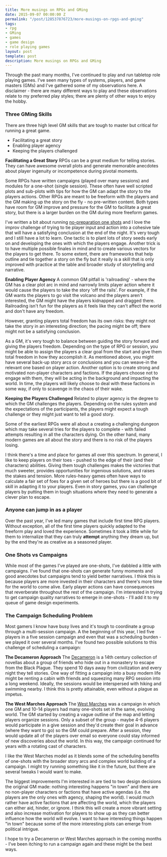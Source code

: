 ```yaml
---
title: More musings on RPGs and GMing
date: 2015-09-07 00:00:00 Z
permalink: "/post/128537876723/more-musings-on-rpgs-and-gming"
tags:
- rpg
- GMing
- games
- game design
- role playing games
layout: post
template: post
description: More musings on RPGs and GMing
---
```


Through the past many months, I've continued to play and run tabletop role playing games. I've seen many types of systems, players, and game masters (GMs) and I've gathered some of my observations here. A disclaimer - there are many different ways to play and these observations relate to my preferred play styles; there are plenty of other ways to enjoy the hobby.

### Three GMing Skills
There are three high level GM skills that are tough to master but critical for running a great game.

*  Facilitating a great story
*  Enabling player agency
*  Keeping the players challenged

**Facilitating a Great Story**
RPGs can be a great medium for telling stories. They can have awesome overall plots and generate memorable anecdotes about player ingenuity or incompetence during pivotal moments.

Some RPGs have written campaigns (played over many sessions) and modules for a one-shot (single session). These often have well scripted plots and sub-plots with tips for how the GM can adapt the story to the players actions. Other RPGs are meant to be freeform with the players and the GM making up the story on the fly - no pre-written content. Both types have room for GM improve and pressure for the GM to facilitate a great story, but there is a larger burden on the GM during more freeform games.

I've written a bit about running [no-preparation one shots](http://blog.randylubin.com/post/115645201903/experiences-with-dungeon-world) and I love the improv challenge of trying to tie player input and action into a cohesive tale that will have a satisfying conclusion at the end of the night. It's very tough and I still have a lot to learn. One tactic is to plant lots of story seeds early on and developing the ones with which the players engage. Another trick is to have multiple possible finales in mind and to create various vectors for the players to get there. To some extent, there are frameworks that help outline and tie together a story on the fly but it really is a skill that is only improved with practice at the table and broader study of storytelling and narrative.

**Enabling Player Agency**
A common GM pitfall is 'railroading' - where the GM has a clear plot arc in mind and narrowly limits player action where it would cause the players to take the story 'off the rails'. For example, if the GM wants the players to go visit the volcano and the players aren't interested, the GM might have the players kidnapped and dragged there. Railroading isn't fun for the players as it feels like they can't affect the world and don't have any freedom.

However, granting players total freedom has its own risks: they might not take the story in an interesting direction; the pacing might be off; there might not be a satisfying conclusion.

As a GM, it's very tough to balance between guiding the story forward and giving the players freedom. Depending on the type of RPG or session, you might be able to assign the players a clear goal from the start and give them total freedom in how they accomplish it. As mentioned above, you might have several back-up story arcs or conclusions and you can weave-in the relevant one based on player action. Another option is to create strong and motivated non-player characters and factions. If the players choose not to engage with them, they will be acting in the background and impacting the world. In time, the players will likely choose to deal with these factions in some way, if only to scavenge in the chaos of their wake.

**Keeping the Players Challenged**
Related to player agency is the degree to which the GM challenges the players. Depending on the rules system and the expectations of the participants, the players might expect a tough challenge or they might just want to tell a good story.

Some of the earliest RPGs were all about a creating a challenging dungeon which may take several tries for the players to complete - with failed attempts resulting in all the characters dying. On the other hand, many modern games are all about the story and there is no risk of the players losing.

I think there's a time and place for games all over this spectrum. In general, I like to keep players on their toes - pushed to the edge of their (and their characters) abilities. Giving them tough challenges makes the victories that much sweeter, provides opportunities for ingenious solutions, and raises the stakes and tension. More rules-heavy games often have ways to calculate a fair set of foes for a given set of heroes but there is a good bit of skill in adapting it to your players. Even in story games, you can challenge players by putting them in tough situations where they need to generate a clever plan to escape.

### Anyone can jump in as a player
Over the past year, I've led many games that include first time RPG players. Without exception, all of the first time players quickly adapted to the freeform play and loved the experience. Sometimes it took a little while for them to internalize that they can truly **attempt** anything they dream up, but by the end they're as creative as a seasoned player.  

### One Shots vs Campaigns
While most of the games I've played are one-shots, I've dabbled a little with campaigns. I've found that one-shots can generate funny moments and good anecdotes but campaigns tend to yield better narratives. I think this is because players are more invested in their characters and there's more time for the world to come alive. Early player actions can have consequences that reverberate throughout the rest of the campaign. I'm interested in trying to get campaign quality narratives to emerge in one-shots - I'll add it to my queue of game design experiments.

### The Campaign Scheduling Problem
Most gamers I know have busy lives and it's tough to coordinate a group through a multi-session campaign. A the beginning of this year, I led five players in a five session campaign and even that was a scheduling burden - we played it over several months. I've found two possible solutions to this challenge of scheduling a campaign:

**The Decameron Approach**
The [Decameron](https://en.wikipedia.org/wiki/The_Decameron) is a 14th century collection of novellas about a group of friends who hide out in a monastery to escape from the Black Plague. They spend 10 days away from civilization and every night they tell stories. One way of fitting a campaign into a busy modern life might be renting a cabin with friends and squeezing many RPG session into a long weekend. Ideally, the sessions would be interspersed with hiking and swimming nearby. I think this is pretty attainable, even without a plague as impetus.

**The West Marches Approach**
The [West Marches](http://arsludi.lamemage.com/index.php/78/grand-experiments-west-marches/) was a campaign in which one GM and 10-14 players had many one-shots set in the same, evolving world. The GM started by creating a vague outline of the map and letting players organize sessions. Only a subset of the group - maybe 4-6 players would participate in a give session and they'd create their goal in advance (where they want to go) so the GM could prepare. After a session, they would update all of the players over email so everyone could stay informed of new discoveries about the world. In this way, the campaign continued for years with a rotating cast of characters.

I like the West Marches model as it blends some of the scheduling benefits of one-shots with the broader story arcs and complex world building of a campaign. I might try running something like it in the future, but there are several tweaks I would want to make.

The biggest improvements I'm interested in are tied to two design decisions the original GM made: nothing interesting happens "in town" and there are no non-player characters or factions that have active agendas (i.e. the players are the only ones with agency, shaping the world). I would much rather have active factions that are affecting the world, which the players can either aid, hinder, or ignore. I think this will create a more vibrant setting and also increase motivation for players to show up as they can better influence how the world will evolve. I want to have interesting things happen "in town" because some of the more interesting plots can emerge from political intrigue.

I hope to try a Decameron or West Marches approach in the coming months - I've been itching to run a campaign again and these might be the best ways.
